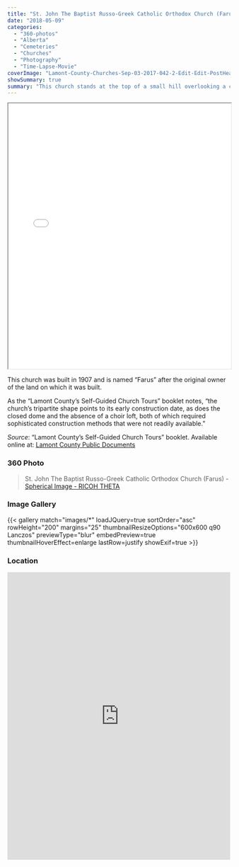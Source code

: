 ```yaml
---
title: "St. John The Baptist Russo-Greek Catholic Orthodox Church (Farus)"
date: "2018-05-09"
categories: 
  - "360-photos"
  - "Alberta"
  - "Cemeteries"
  - "Churches"
  - "Photography"
  - "Time-Lapse-Movie"
coverImage: "Lamont-County-Churches-Sep-03-2017-042-2-Edit-Edit-PostHeader.jpg"
showSummary: true
summary: "This church stands at the top of a small hill overlooking a cemetery and farmland beyond."
---
```


<iframe src="//www.youtube.com/embed/AmaJNXKZiWw" width="100%" height="600" allowfullscreen="allowfullscreen"></iframe>

This church was built in 1907 and is named “Farus” after the original owner of the land on which it was built.

As the “Lamont County’s Self-Guided Church Tours” booklet notes, “the church’s tripartite shape points to its early construction date, as does the closed dome and the absence of a choir loft, both of which required sophisticated construction methods that were not readily available.”

_Source_: “Lamont County’s Self-Guided Church Tours” booklet. Available online at: [Lamont County Public Documents](https://lamontcounty.civicweb.net/filepro/documents/?preview=18486)

### 360 Photo

<blockquote data-width="100%" data-height="375" data-height="375" data-spherical-image="equirectangular_legacy_mobile_web_optimized" class="ricoh-theta-spherical-image" >St. John The Baptist Russo-Greek Catholic Orthodox Church (Farus) - <a href="https://theta360.com/s/eZ8UtjNIDyDh3xGddYhSqoU9g" target="_blank">Spherical Image - RICOH THETA</a></blockquote>
<script async src="https://theta360.com/widgets.js" charset="utf-8"></script>


### Image Gallery
{{< gallery match="images/*" loadJQuery=true sortOrder="asc" rowHeight="200" margins="25" thumbnailResizeOptions="600x600 q90 Lanczos" previewType="blur" embedPreview=true thumbnailHoverEffect=enlarge lastRow=justify showExif=true >}}

### Location

<iframe style="border: 0;" src="https://www.google.com/maps/embed?pb=!1m18!1m12!1m3!1d1986.9020652794993!2d-112.3055511295226!3d53.760956319985205!2m3!1f0!2f0!3f0!3m2!1i1024!2i768!4f13.1!3m3!1m2!1s0x0%3A0x0!2zNTPCsDQ1JzQwLjAiTiAxMTLCsDE4JzE3LjMiVw!5e1!3m2!1sen!2sca!4v1523151857345" width="100%" height="650" frameborder="0" allowfullscreen="allowfullscreen"></iframe>

